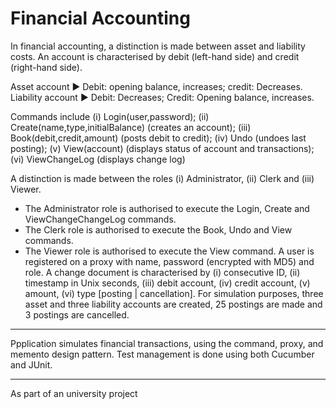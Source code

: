 # Financial Accounting 

In financial accounting, a distinction is made between asset and liability costs. An account is characterised by debit (left-hand side) and credit (right-hand side). 

Asset account ► Debit: opening balance, increases; credit: Decreases. 
Liability account ► Debit: Decreases; Credit: Opening balance, increases. 

Commands include (i) Login(user,password); (ii) Create(name,type,initialBalance) (creates an account); (iii) Book(debit,credit,amount) (posts debit to credit); (iv) Undo (undoes last posting); (v) View(account) (displays status of account and transactions); (vi) ViewChangeLog (displays change log) 

A distinction is made between the roles (i) Administrator, (ii) Clerk and (iii) Viewer. 
- The Administrator role is authorised to execute the Login, Create and ViewChangeChangeLog commands. 
- The Clerk role is authorised to execute the Book, Undo and View commands. 
- The Viewer role is authorised to execute the View command. 
A user is registered on a proxy with name, password (encrypted with MD5) and role. 
A change document is characterised by (i) consecutive ID, (ii) timestamp in Unix seconds, (iii) debit account, (iv) credit account, (v) amount, (vi) type [posting | cancellation]. 
For simulation purposes, three asset and three liability accounts are created, 25 postings are made and 3 postings are cancelled.

---

Ppplication simulates financial transactions, using the command, proxy, and memento design pattern.
Test management is done using both Cucumber and JUnit. 

---

As part of an university project 
